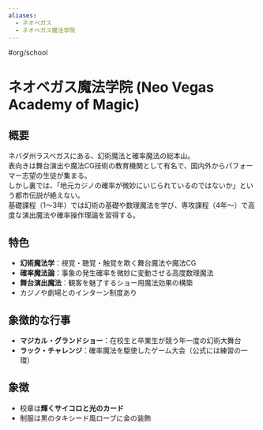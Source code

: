 ```yaml
---
aliases:
  - ネオベガス
  - ネオベガス魔法学院
---
```


#org/school 
# ネオベガス魔法学院 (Neo Vegas Academy of Magic)

## 概要
ネバダ州ラスベガスにある、幻術魔法と確率魔法の総本山。  
表向きは舞台演出や魔法CG技術の教育機関として有名で、国内外からパフォーマー志望の生徒が集まる。  
しかし裏では、「地元カジノの確率が微妙にいじられているのではないか」という都市伝説が絶えない。  
基礎課程（1〜3年）では幻術の基礎や数理魔法を学び、専攻課程（4年〜）で高度な演出魔法や確率操作理論を習得する。

## 特色
- **幻術魔法学**：視覚・聴覚・触覚を欺く舞台魔法や魔法CG  
- **確率魔法論**：事象の発生確率を微妙に変動させる高度数理魔法  
- **舞台演出魔法**：観客を魅了するショー用魔法効果の構築  
- カジノや劇場とのインターン制度あり

## 象徴的な行事
- **マジカル・グランドショー**：在校生と卒業生が競う年一度の幻術大舞台  
- **ラック・チャレンジ**：確率魔法を駆使したゲーム大会（公式には練習の一環）

## 象徴
- 校章は**輝くサイコロと光のカード**
- 制服は黒のタキシード風ローブに金の装飾
